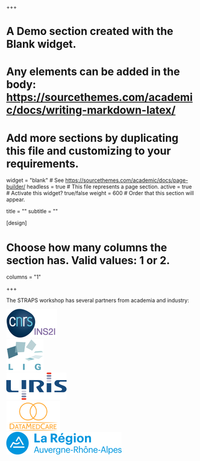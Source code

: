 +++
# A Demo section created with the Blank widget.
# Any elements can be added in the body: https://sourcethemes.com/academic/docs/writing-markdown-latex/
# Add more sections by duplicating this file and customizing to your requirements.

widget = "blank"  # See https://sourcethemes.com/academic/docs/page-builder/
headless = true  # This file represents a page section.
active = true  # Activate this widget? true/false
weight = 600  # Order that this section will appear.

title = ""
subtitle = ""

[design]
  # Choose how many columns the section has. Valid values: 1 or 2.
  columns = "1"

+++

The STRAPS workshop has several partners from academia and industry:

<div class="container">    
  <div class="row">
    <div class="col-12 col-sm-auto"><a href="http://cnrs.fr/en/" target="_blank"><img src="/img/logos/logo_cnrs.png"></a></div>    
    <div class="col-12 col-sm-auto"><a href="http://liglab.fr/" target="_blank"><img src="/img/logos/logo_lig.png"></a></div>
    <div class="col-12 col-sm-auto"><a href="http://liris.cnrs.fr/" target="_blank"><img src="/img/logos/logo_liris.png"></a></div>    
    <div class="col-12 col-sm-auto"><a href="http://datamedcare.com/" target="_blank"><img src="/img/logos/logo_dmc.png"></a></div>      
    <div class="col-12 col-sm-auto"><a href="https://www.auvergnerhonealpes.fr" target="_blank"><img src="/img/logos/logo_ara.png"></a></div>        
  </div>
</div>
